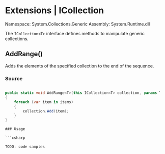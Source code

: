 # Extensions | ICollection<T>

Namespace: System.Collections.Generic
Assembly: System.Runtime.dll

The `ICollection<T>` interface defines methods to manipulate generic collections.
<br>


## AddRange()

Adds the elements of the specified collection to the end of the sequence.

### Source

```csharp

public static void AddRange<T>(this ICollection<T> collection, params T[] items)
{
	foreach (var item in items)
	{
		collection.Add(item);
	}
}

### Usage

```csharp

TODO: code samples

```
